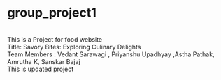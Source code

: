 # group_project1
<br>
This is a Project for  food website
<br>
Title: Savory Bites: Exploring Culinary Delights <br>
Team Members : Vedant Sarawagi , Priyanshu Upadhyay ,Astha Pathak, Amrutha K, Sanskar Bajaj
<br>
This is updated project

